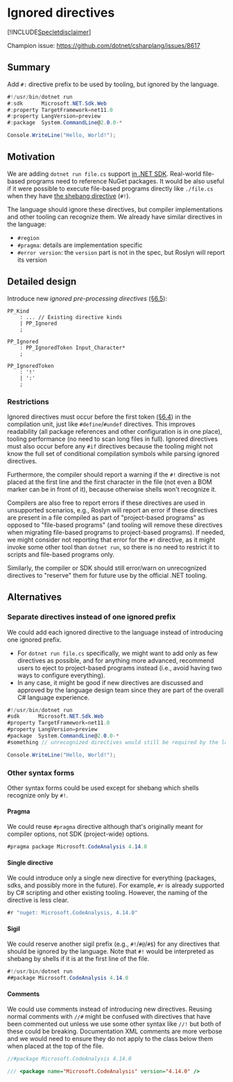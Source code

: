 # Ignored directives

[!INCLUDE[Specletdisclaimer](./speclet-disclaimer.md)]

Champion issue: <https://github.com/dotnet/csharplang/issues/8617>

## Summary

Add `#:` directive prefix to be used by tooling, but ignored by the language.

```cs
#!/usr/bin/dotnet run
#:sdk      Microsoft.NET.Sdk.Web
#:property TargetFramework=net11.0
#:property LangVersion=preview
#:package  System.CommandLine@2.0.0-*

Console.WriteLine("Hello, World!");
```

## Motivation

We are adding `dotnet run file.cs` support [in .NET SDK][dotnet-run-file].
Real-world file-based programs need to reference NuGet packages.
It would be also useful if it were possible to execute file-based programs directly like `./file.cs` when they have [the shebang directive][shebang] (`#!`).

The language should ignore these directives, but compiler implementations and other tooling can recognize them.
We already have similar directives in the language:
- `#region`
- `#pragma`: details are implementation specific
- `#error version`: the `version` part is not in the spec, but Roslyn will report its version

## Detailed design

Introduce new *ignored pre-processing directives* ([§6.5][directives]):

```antlr
PP_Kind
    : ... // Existing directive kinds
    | PP_Ignored
    ;

PP_Ignored
    : PP_IgnoredToken Input_Character*
    ;

PP_IgnoredToken
    : '!'
    | ':'
    ;
```

### Restrictions

Ignored directives must occur before the first token ([§6.4][tokens]) in the compilation unit, just like `#define`/`#undef` directives.
This improves readability (all package references and other configuration is in one place), tooling performance (no need to scan long files in full).
Ignored directives must also occur before any `#if` directives because the tooling might not know the full set of conditional compilation symbols while parsing ignored directives.

Furthermore, the compiler should report a warning if the `#!` directive is not placed at the first line and the first character in the file
(not even a BOM marker can be in front of it), because otherwise shells won't recognize it.

Compilers are also free to report errors if these directives are used in unsupported scenarios,
e.g., Roslyn will report an error if these directives are present in a file compiled as part of "project-based programs" as opposed to "file-based programs"
(and tooling will remove these directives when migrating file-based programs to project-based programs).
If needed, we might consider not reporting that error for the `#!` directive, as it might invoke some other tool than `dotnet run`, so there is no need to restrict it to scripts and file-based programs only.

Similarly, the compiler or SDK should still error/warn on unrecognized directives to "reserve" them for future use by the official .NET tooling.

<!--
## Drawbacks
-->

## Alternatives

### Separate directives instead of one ignored prefix

We could add each ignored directive to the language instead of introducing one ignored prefix.
- For `dotnet run file.cs` specifically, we might want to add only as few directives as possible,
  and for anything more advanced, recommend users to eject to project-based programs instead
  (i.e., avoid having two ways to configure everything).
- In any case, it might be good if new directives are discussed and approved by the language design team
  since they are part of the overall C# language experience.

```cs
#!/usr/bin/dotnet run
#sdk      Microsoft.NET.Sdk.Web
#property TargetFramework=net11.0
#property LangVersion=preview
#package  System.CommandLine@2.0.0-*
#something // unrecognized directives would still be required by the language spec to be an error

Console.WriteLine("Hello, World!");
```

### Other syntax forms

Other syntax forms could be used except for shebang which shells recognize only by `#!`.

#### Pragma

We could reuse `#pragma` directive although that's originally meant for compiler options, not SDK (project-wide) options.

```cs
#pragma package Microsoft.CodeAnalysis 4.14.0
```

#### Single directive

We could introduce only a single new directive for everything (packages, sdks, and possibly more in the future).
For example, `#r` is already supported by C# scripting and other existing tooling.
However, the naming of the directive is less clear.

```cs
#r "nuget: Microsoft.CodeAnalysis, 4.14.0"
```

#### Sigil

We could reserve another sigil prefix (e.g., `#!`/`#@`/`#$`) for any directives that should be ignored by the language.
Note that `#!` would be interpreted as shebang by shells if it is at the first line of the file.

```cs
#!/usr/bin/dotnet run
##package Microsoft.CodeAnalysis 4.14.0
```

#### Comments

We could use comments instead of introducing new directives.
Reusing normal comments with `//#` might be confused with directives that have been commented out unless we use some other syntax like `//!` but both of these could be breaking.
Documentation XML comments are more verbose and we would need to ensure they do not apply to the class below them when placed at the top of the file.

```cs
//#package Microsoft.CodeAnalysis 4.14.0
```

```cs
/// <package name="Microsoft.CodeAnalysis" version="4.14.0" />
```

<!--
## Links
-->

[dotnet-run-file]: https://github.com/dotnet/sdk/pull/46915
[shebang]: https://en.wikipedia.org/wiki/Shebang_%28Unix%29
[tokens]: https://github.com/dotnet/csharpstandard/blob/f885375267570784d8d529d94893555494781abb/standard/lexical-structure.md#64-tokens
[directives]: https://github.com/dotnet/csharpstandard/blob/f885375267570784d8d529d94893555494781abb/standard/lexical-structure.md#65-pre-processing-directives
